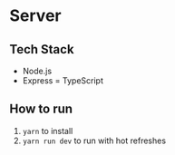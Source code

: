 # Server

## Tech Stack
- Node.js
- Express
= TypeScript

## How to run
1. `yarn` to install
2. `yarn run dev` to run with hot refreshes 
